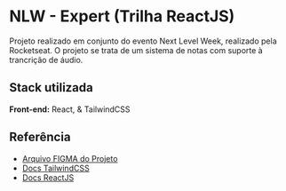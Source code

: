 
# NLW - Expert (Trilha ReactJS)

Projeto realizado em conjunto do evento Next Level Week, realizado pela Rocketseat. 
O projeto se trata de um sistema de notas com suporte à trancrição de áudio.


## Stack utilizada

**Front-end:** React, & TailwindCSS


## Referência

 - [Arquivo FIGMA do Projeto](https://www.figma.com/file/hU1MkxeV2W4V2K7clkfCje/NLW-expert-•-Notes-(Community)?type=design&node-id=116-285&mode=design&t=9w3565myOcmxgcgS-0)
 - [Docs TailwindCSS](https://tailwindcss.com)
 - [Docs ReactJS](https://react.dev/reference/react)

